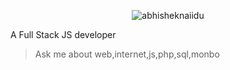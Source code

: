 
<p align="center"> <img src="https://github-readme-stats.vercel.app/api?username=x3azfx&show_icons=true&theme=gotham" alt="abhisheknaiidu" />


A Full Stack JS developer
>Ask me about web,internet,js,php,sql,monbo




